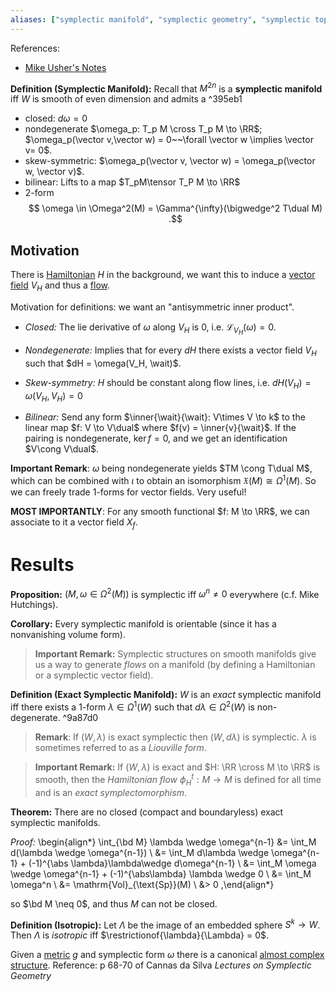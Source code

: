 ```yaml
---
aliases: ["symplectic manifold", "symplectic geometry", "symplectic topology", "symplectic form", "symplectic"]
---
```


References:

- [Mike Usher's Notes](https://usherugamath.files.wordpress.com/2019/05/8230-s19.pdf)


**Definition (Symplectic Manifold):**
Recall that $M^{2n}$ is a **symplectic manifold** iff $W$ is smooth of even dimension and admits a  ^395eb1

- closed: $d\omega = 0$
- nondegenerate $\omega_p: T_p M \cross T_p M \to \RR$; $\omega_p(\vector v,\vector w) = 0~~\forall \vector w \implies \vector v= 0$.
- skew-symmetric: $\omega_p(\vector v, \vector w) = \omega_p(\vector w, \vector v)$. 
- bilinear: Lifts to a map $T_pM\tensor T_P M \to \RR$
- 2-form 
$$
\omega \in \Omega^2(M) = \Gamma^{\infty}(\bigwedge^2 T\dual M)
.$$ 

## Motivation

There is [Hamiltonian](Hamiltonian.md) $H$ in the background, we want this to induce a [vector field](vector%20field) $V_H$ and thus a [flow](flow.md).

Motivation for definitions: we want an "antisymmetric inner product".

- *Closed:* 
The lie derivative of $\omega$ along $V_H$ is 0, i.e. $\mathcal{L}_{V_H}(\omega) = 0$.

- *Nondegenerate:* 
Implies that for every $dH$ there exists a vector field $V_H$ such that $dH = \omega(V_H, \wait)$.

- *Skew-symmetry:*
$H$ should be constant along flow lines, i.e. $dH(V_H) = \omega(V_H, V_H) = 0$

- *Bilinear:*
Send any form $\inner{\wait}{\wait}: V\times V \to k$ to the linear map $f: V \to V\dual$ where $f(v) = \inner{v}{\wait}$. If the pairing is nondegenerate, $\ker f = 0$, and we get an identification $V\cong V\dual$.

 **Important Remark**:
 $\omega$ being nondegenerate yields $TM \cong T\dual M$, which can be combined with $\iota$ to obtain an isomorphism $\mathfrak{X}(M) \cong \Omega^1(M)$.
So we can freely trade 1-forms for vector fields. Very useful!

 **MOST IMPORTANTLY**:
For any smooth functional $f: M \to \RR$, we can associate to it a vector field $X_f$.

# Results

**Proposition:**
$(M, \omega \in \Omega^2(M))$ is symplectic iff $\omega^n \neq 0$ everywhere (c.f. Mike Hutchings).

**Corollary:**
Every symplectic manifold is orientable (since it has a nonvanishing volume form).

> **Important Remark:**
Symplectic structures on smooth manifolds give us a way to generate *flows* on a manifold (by defining a Hamiltonian or a symplectic vector field).

**Definition (Exact Symplectic Manifold):**
$W$ is an *exact* symplectic manifold iff there exists a 1-form $\lambda \in \Omega^1(W)$ such that $d\lambda \in \Omega^2(W)$ is non-degenerate. ^9a87d0

> **Remark**:
> If $(W, \lambda)$ is exact symplectic then $(W, d\lambda)$ is symplectic.
> $\lambda$ is sometimes referred to as a *Liouville form*.

> **Important Remark:**
> If $(W, \lambda)$ is exact and $H: \RR \cross M \to \RR$ is smooth, then the *Hamiltonian flow* $\phi_H^t: M \to M$ is defined for all time and is an *exact symplectomorphism*.

**Theorem:**
There are no closed (compact and boundaryless) exact symplectic manifolds.

*Proof:*
\begin{align*}
\int_{\bd M} \lambda \wedge \omega^{n-1} 
&= \int_M d(\lambda \wedge \omega^{n-1}) \\ 
&= \int_M d\lambda \wedge \omega^{n-1} + (-1)^{\abs \lambda}\lambda\wedge d\omega^{n-1} \\
&= \int_M \omega \wedge \omega^{n-1} + (-1)^{\abs\lambda} \lambda \wedge 0 \\
&= \int_M \omega^n \\
&= \mathrm{Vol}_{\text{Sp}}(M) \\
&> 0
,\end{align*}

so $\bd M \neq 0$, and thus $M$ can not be closed.


**Definition (Isotropic):**
Let $\Lambda$ be the image of an embedded sphere $S^k \to W$.
Then $\Lambda$ is *isotropic* iff $\restrictionof{\lambda}{\Lambda} = 0$.

Given a [metric](metric.md) $g$ and  symplectic form $\omega$ there is a canonical [almost complex structure](almost%20complex%20structure). Reference: p 68-70 of Cannas da Silva *Lectures on Symplectic Geometry*
